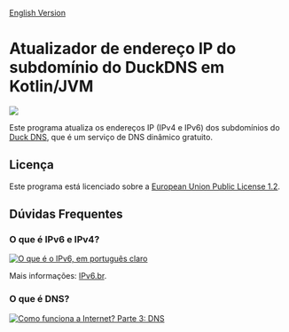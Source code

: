 [English Version](README.md)

# Atualizador de endereço IP do subdomínio do DuckDNS em Kotlin/JVM

[![](https://www.duckdns.org/img/ducky_icon.png)](https://www.duckdns.org)

Este programa atualiza os endereços IP (IPv4 e IPv6) dos subdomínios do [Duck DNS](https://www.duckdns.org), que é um
serviço de DNS dinâmico gratuito.

## Licença

Este programa está licenciado sobre a [European Union Public License 1.2](LICENSE).

## Dúvidas Frequentes

### O que é IPv6 e IPv4?

[![O que é o IPv6, em português claro](https://img.youtube.com/vi/_JbLr_C-HLk/0.jpg)](https://www.youtube.com/watch?v=_JbLr_C-HLk)

Mais informações: [IPv6.br](https://ipv6.br/).

### O que é DNS?

[![Como funciona a Internet? Parte 3: DNS](https://img.youtube.com/vi/ACGuo26MswI/0.jpg)](https://www.youtube.com/watch?v=ACGuo26MswI)